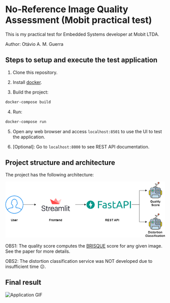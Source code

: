 # No-Reference Image Quality Assessment (Mobit practical test)

This is my practical test for Embedded Systems developer at Mobit LTDA.

Author: Otávio A. M. Guerra

## Steps to setup and execute the test application

1) Clone this repository.

2) Install [docker](https://www.docker.com/).

3) Build the project:
```bash
docker-compose build
```
4) Run:
```bash
docker-compose run
```
5) Open any web browser and access `localhost:8501` to use the UI to test the application.

6) [Optional]: Go to `localhost:8000` to see REST API documentation.

## Project structure and architecture

The project has the following architecture:

![Project Architecture](images/Project-Architecture.png)

OBS1: The quality score computes the [BRISQUE](https://live.ece.utexas.edu/publications/2012/TIP%20BRISQUE.pdf) score for any given image. See the paper for more details.

OBS2: The distortion classification service was NOT developed due to insufficient time 😕.

## Final result

![Application GIF](images/Application-GIF.gif)
